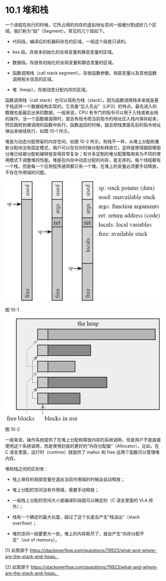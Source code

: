 # 10.1 堆和栈

一个进程在执行的时候，它所占用的内存的虚拟地址空间一般被分割成好几个区域，我们称为“段”（Segment）。常见的几个段如下。

* 代码段。编译后的机器码存在的区域。一般这个段是只读的。

* bss 段。存放未初始化的全局变量和静态变量的区域。

* 数据段。存放有初始化的全局变量和静态变量的区域。

* 函数调用栈（call stack segment）。存放函数参数、局部变量以及其他函数调用相关信息的区域。

* 堆（heap）。存放动态分配内存的区域。

函数调用栈（call stack）也可以简称为栈（stack）。因为函数调用栈本来就是基于栈这样一个数据结构实现的。它具备“后入先出”（LIFO）的特点。最先进入的数据也是最后出来的数据。一般来说，CPU 有专门的指令可以用于入栈或者出栈的操作。当一个函数被调用时，就会有指令把当前指令的地址压入栈内保存起来，然后跳转到被调用的函数中执行。函数返回的时候，就会把栈里面先前的指令地址弹出来继续执行，如图 10-1 所示。

堆是为动态分配预留的内存空间，如图 10-2 所示。和栈不一样，从堆上分配和重新分配块没有固定模式，用户可以在任何时候分配和释放它。这样就使得跟踪哪部分堆已经被分配和被释放变得异常复杂；有许多定制的堆分配策略用来为不同的使用模式下调整堆的性能。堆是在内存中动态分配的内存，是无序的。每个线程都有一个栈，但是每一个应用程序通常都只有一个堆。在堆上的变量必须要手动释放，不存在作用域的问题。

![](../images/Image00008.jpg)

图 10-1

![](../images/Image00009.jpg)

图 10-2

一般来说，操作系统提供了在堆上分配和释放内存的系统调用，但是用户不是直接使用这个系统调用，而是使用封装的更好的“内存分配器”（Allocator）。比如，在 C 语言里面，运行时（runtime）就提供了 malloc 和 free 这两个函数可以管理堆内存。

堆和栈之间的区别有：

* 栈上保存的局部变量在退出当前作用域的时候会自动释放；

* 堆上分配的空间没有作用域，需要手动释放；

* 一般栈上分配的空间大小是编译阶段就可以确定的（C 语言里面的 VLA 除外）；

* 栈有一个确定的最大长度，超过了这个长度会产生“栈溢出”（stack overflow）；

* 堆的空间一般要更大一些，堆上的内存耗尽了，就会产生“内存分配不足”（out of memory）。

\[1\] 此图源于 https://stackoverflow.com/questions/79923/what-and-where-are-the-stack-and-heap。

\[2\] 此图源于 https://stackoverflow.com/questions/79923/what-and-where-are-the-stack-and-heap。
